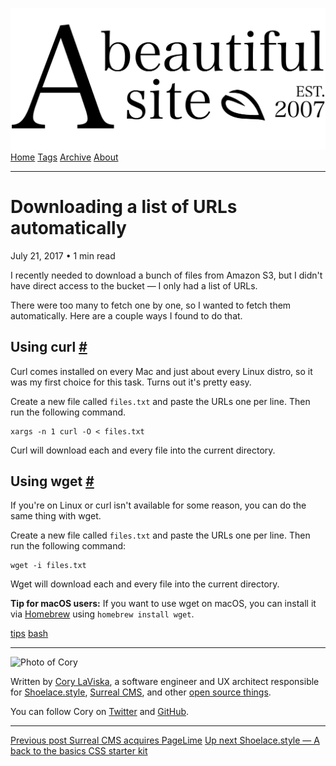 <a href="../../index.html" class="header-link"><img src="../../images/logos/wordmark.svg" alt="A Beautiful Site" class="wordmark" /></a> <a href="../../index.html" class="nav-item">Home</a> <a href="../../tags/index.html" class="nav-item">Tags</a> <a href="../index.html" class="nav-item">Archive</a> <a href="../../about/index.html" class="nav-item">About</a>

------------------------------------------------------------------------

Downloading a list of URLs automatically
========================================

July 21, 2017 • 1 min read

I recently needed to download a bunch of files from Amazon S3, but I didn't have direct access to the bucket — I only had a list of URLs.

There were too many to fetch one by one, so I wanted to fetch them automatically. Here are a couple ways I found to do that.

Using curl <a href="#using-curl" class="direct-link">#</a>
----------------------------------------------------------

Curl comes installed on every Mac and just about every Linux distro, so it was my first choice for this task. Turns out it's pretty easy.

Create a new file called `files.txt` and paste the URLs one per line. Then run the following command.

    xargs -n 1 curl -O < files.txt

Curl will download each and every file into the current directory.

Using wget <a href="#using-wget" class="direct-link">#</a>
----------------------------------------------------------

If you're on Linux or curl isn't available for some reason, you can do the same thing with wget.

Create a new file called `files.txt` and paste the URLs one per line. Then run the following command:

    wget -i files.txt

Wget will download each and every file into the current directory.

**Tip for macOS users:** If you want to use wget on macOS, you can install it via [Homebrew](https://brew.sh/) using `homebrew install wget`.

<a href="../../tags/tips/index.html" class="post-tag">tips</a> <a href="../../tags/bash/index.html" class="post-tag">bash</a>

------------------------------------------------------------------------

<img src="http://0.gravatar.com/avatar/bf1b3b95fd5b096a3592247c29667b33?s=512" alt="Photo of Cory" class="avatar avatar-small" />

Written by [Cory LaViska](../../index-4.html), a software engineer and UX architect responsible for [Shoelace.style](https://shoelace.style/), [Surreal CMS](https://www.surrealcms.com/), and other [open source things](https://github.com/claviska).

You can follow Cory on [Twitter](https://twitter.com/bgooonz) and [GitHub](https://github.com/claviska).

------------------------------------------------------------------------

<a href="../surreal-cms-acquires-pagelime/index.html" class="post-nav-previous"><span class="small">Previous post</span> Surreal CMS acquires PageLime</a> <a href="../shoelacecss-a-back-to-the-basics-css-starter-kit/index.html" class="post-nav-next"><span class="small">Up next</span> Shoelace.style — A back to the basics CSS starter kit</a>
